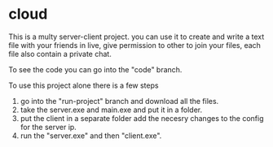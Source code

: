 # cloud
This is a multy server-client project.
you can use it to create and write a text file with your friends in live, give permission to other to join your files, each file also contain a private chat.

To see the code you can go into the "code" branch.

To use this project alone there is a few steps
1. go into the "run-project" branch and download all the files.
2. take the server.exe and main.exe and put it in a folder.
3. put the client in a separate folder add the necesry changes to the config for the server ip.
4. run the "server.exe" and then "client.exe".
